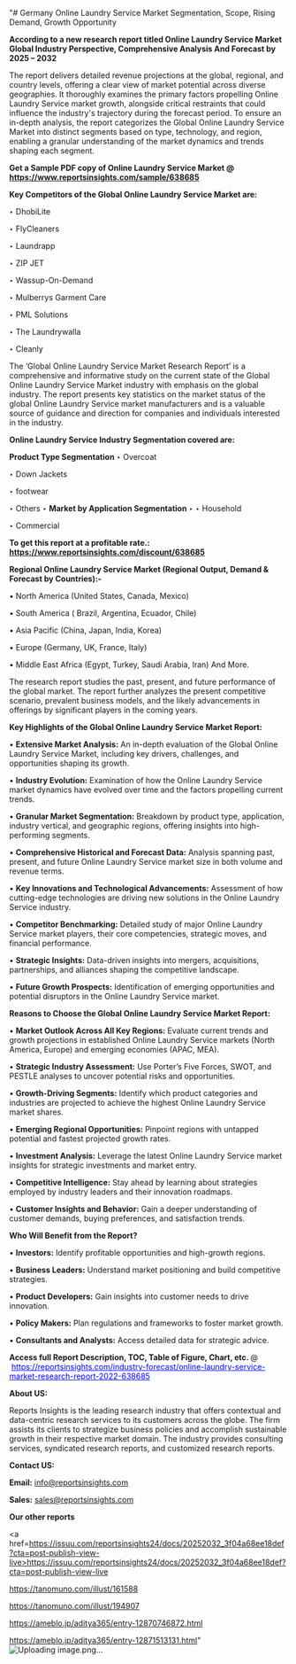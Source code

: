"# Germany Online Laundry Service Market Segmentation, Scope, Rising Demand, Growth Opportunity 

<strong>According to a new research report titled Online Laundry Service Market Global Industry Perspective, Comprehensive Analysis And Forecast by 2025 – 2032</strong>

The report delivers detailed revenue projections at the global, regional, and country levels, offering a clear view of market potential across diverse geographies. It thoroughly examines the primary factors propelling Online Laundry Service market growth, alongside critical restraints that could influence the industry's trajectory during the forecast period. To ensure an in-depth analysis, the report categorizes the Global Online Laundry Service Market into distinct segments based on type, technology, and region, enabling a granular understanding of the market dynamics and trends shaping each segment.

<strong>Get a Sample PDF copy of Online Laundry Service Market </strong><strong>@<a href=https://www.reportsinsights.com/sample/638685 style=color:#0000ff;> https://www.reportsinsights.com/sample/638685</a></strong></font>

<strong>Key Competitors of the Global Online Laundry Service Market are:</strong>

‣ DhobiLite

‣ FlyCleaners

‣ Laundrapp

‣ ZIP JET

‣ Wassup-On-Demand

‣ Mulberrys Garment Care

‣ PML Solutions

‣ The Laundrywalla

‣ Cleanly

The ‘Global Online Laundry Service Market Research Report’ is a comprehensive and informative study on the current state of the Global Online Laundry Service Market industry with emphasis on the global industry. The report presents key statistics on the market status of the global Online Laundry Service market manufacturers and is a valuable source of guidance and direction for companies and individuals interested in the industry.

<strong>Online Laundry Service Industry Segmentation covered are:</strong>

<strong>Product Type Segmentation</strong>
‣
Overcoat

‣ Down Jackets

‣ footwear

‣ Others
‣ 
<strong>Market by Application Segmentation</strong>
‣
‣  Household

‣ Commercial

<strong>To get this report at a profitable rate.: <a href=https://www.reportsinsights.com/discount/638685 style=color:#0000ff;>https://www.reportsinsights.com/discount/638685</a></strong></font>

<strong>Regional Online Laundry Service Market (Regional Output, Demand &amp; Forecast by Countries):-</strong>

• North America (United States, Canada, Mexico)

• South America ( Brazil, Argentina, Ecuador, Chile)

• Asia Pacific (China, Japan, India, Korea)

• Europe (Germany, UK, France, Italy)

• Middle East Africa (Egypt, Turkey, Saudi Arabia, Iran) And More.

The research report studies the past, present, and future performance of the global market. The report further analyzes the present competitive scenario, prevalent business models, and the likely advancements in offerings by significant players in the coming years.

<strong>Key Highlights of the Global Online Laundry Service Market Report:</strong>

• <strong>Extensive Market Analysis:</strong> An in-depth evaluation of the Global Online Laundry Service Market, including key drivers, challenges, and opportunities shaping its growth.

• <strong>Industry Evolution:</strong> Examination of how the Online Laundry Service market dynamics have evolved over time and the factors propelling current trends.

• <strong>Granular Market Segmentation:</strong> Breakdown by product type, application, industry vertical, and geographic regions, offering insights into high-performing segments.

• <strong>Comprehensive Historical and Forecast Data:</strong> Analysis spanning past, present, and future Online Laundry Service market size in both volume and revenue terms.

• <strong>Key Innovations and Technological Advancements:</strong> Assessment of how cutting-edge technologies are driving new solutions in the Online Laundry Service industry.

• <strong>Competitor Benchmarking:</strong> Detailed study of major Online Laundry Service market players, their core competencies, strategic moves, and financial performance.

• <strong>Strategic Insights:</strong> Data-driven insights into mergers, acquisitions, partnerships, and alliances shaping the competitive landscape.

• <strong>Future Growth Prospects:</strong> Identification of emerging opportunities and potential disruptors in the Online Laundry Service market.

<strong>Reasons to Choose the Global Online Laundry Service Market Report:</strong>

• <strong>Market Outlook Across All Key Regions:</strong> Evaluate current trends and growth projections in established Online Laundry Service markets (North America, Europe) and emerging economies (APAC, MEA).

• <strong>Strategic Industry Assessment:</strong> Use Porter’s Five Forces, SWOT, and PESTLE analyses to uncover potential risks and opportunities.

• <strong>Growth-Driving Segments:</strong> Identify which product categories and industries are projected to achieve the highest Online Laundry Service market shares.

• <strong>Emerging Regional Opportunities:</strong> Pinpoint regions with untapped potential and fastest projected growth rates.

• <strong>Investment Analysis:</strong> Leverage the latest Online Laundry Service market insights for strategic investments and market entry.

• <strong>Competitive Intelligence:</strong> Stay ahead by learning about strategies employed by industry leaders and their innovation roadmaps.

• <strong>Customer Insights and Behavior:</strong> Gain a deeper understanding of customer demands, buying preferences, and satisfaction trends.

<strong>Who Will Benefit from the Report?</strong>

• <strong>Investors:</strong> Identify profitable opportunities and high-growth regions.

• <strong>Business Leaders:</strong> Understand market positioning and build competitive strategies.

• <strong>Product Developers:</strong> Gain insights into customer needs to drive innovation.

• <strong>Policy Makers:</strong> Plan regulations and frameworks to foster market growth.

• <strong>Consultants and Analysts:</strong> Access detailed data for strategic advice.
</ul>
<strong>Access full Report Description, TOC, Table of Figure, Chart, etc. </strong>@  <a href=https://reportsinsights.com/industry-forecast/online-laundry-service-market-research-report-2022-638685 style=color:#0000ff;>https://reportsinsights.com/industry-forecast/online-laundry-service-market-research-report-2022-638685</a></font>

<strong><strong>About US</strong>:</strong>

Reports Insights is the leading research industry that offers contextual and data-centric research services to its customers across the globe. The firm assists its clients to strategize business policies and accomplish sustainable growth in their respective market domain. The industry provides consulting services, syndicated research reports, and customized research reports.

<strong>Contact US:</strong>

<p class=""""><b>Email:</b> <a href=mailto:info@reportsinsights.com>info@reportsinsights.com</a></p>
<p class=""""><b>Sales:</b> <a href=mailto:sales@reportsinsights.com>sales@reportsinsights.com</a></p>

<strong>Our other reports</strong>

<a href=https://issuu.com/reportsinsights24/docs/20252032_3f04a68ee18def?cta=post-publish-view-live>https://issuu.com/reportsinsights24/docs/20252032_3f04a68ee18def?cta=post-publish-view-live</a>

<a href=https://tanomuno.com/illust/161588>https://tanomuno.com/illust/161588</a>

<a href=https://tanomuno.com/illust/194907>https://tanomuno.com/illust/194907</a>

<a href=https://ameblo.jp/aditya365/entry-12870746872.html>https://ameblo.jp/aditya365/entry-12870746872.html</a>

<a href=https://ameblo.jp/aditya365/entry-12871513131.html>https://ameblo.jp/aditya365/entry-12871513131.html</a>"
![Uploading image.png…]()
